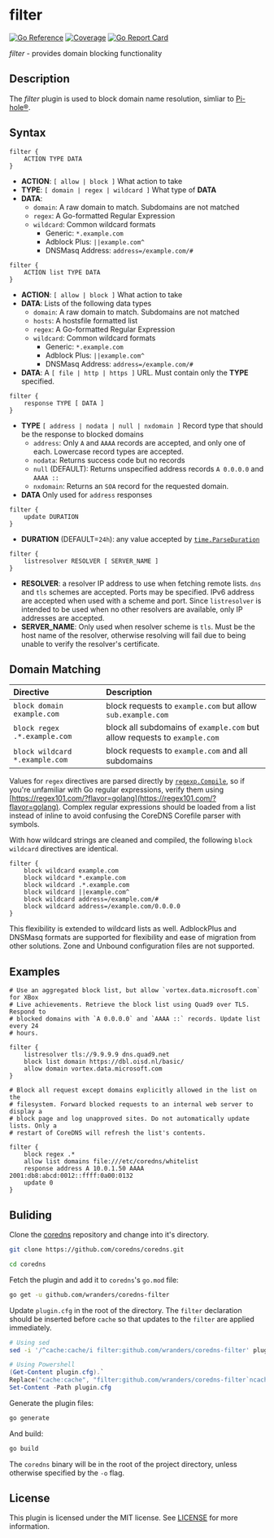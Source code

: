 # filter

[![Go Reference](https://pkg.go.dev/badge/github.com/wranders/coredns-filter.svg)](https://pkg.go.dev/github.com/wranders/coredns-filter)
[![Coverage](https://sonarcloud.io/api/project_badges/measure?project=wranders_coredns-filter&metric=coverage)](https://sonarcloud.io/summary/overall?id=wranders_coredns-filter)
[![Go Report Card](https://goreportcard.com/badge/github.com/wranders/coredns-filter)](https://goreportcard.com/report/github.com/wranders/coredns-filter)

*filter* - provides domain blocking functionality

## Description

The *filter* plugin is used to block domain name resolution, simliar to
[Pi-hole®](https://github.com/pi-hole/pi-hole).

## Syntax

```nginx
filter {
    ACTION TYPE DATA
}
```

* **ACTION**: `[ allow | block ]` What action to take
* **TYPE**: `[ domain | regex | wildcard ]` What type of **DATA**
* **DATA**:
  * `domain`: A raw domain to match. Subdomains are not matched
  * `regex`: A Go-formatted Regular Expression
  * `wildcard`: Common wildcard formats
    * Generic: `*.example.com`
    * Adblock Plus: `||example.com^`
    * DNSMasq Address: `address=/example.com/#`

```nginx
filter {
    ACTION list TYPE DATA
}
```

* **ACTION**: `[ allow | block ]` What action to take
* **DATA**: Lists of the following data types
  * `domain`: A raw domain to match. Subdomains are not matched
  * `hosts`: A hostsfile formatted list
  * `regex`: A Go-formatted Regular Expression
  * `wildcard`: Common wildcard formats
    * Generic: `*.example.com`
    * Adblock Plus: `||example.com^`
    * DNSMasq Address: `address=/example.com/#`
* **DATA**: A `[ file | http | https ]` URL. Must contain only the **TYPE**
specified.

```nginx
filter {
    response TYPE [ DATA ]
}
```

* **TYPE** `[ address | nodata | null | nxdomain ]` Record type that should be
the response to blocked domains
  * `address`: Only `A` and `AAAA` records are accepted, and only one of each.
  Lowercase record types are accepted.
  * `nodata`: Returns success code but no records
  * `null` (DEFAULT): Returns unspecified address records `A 0.0.0.0` and
  `AAAA ::`
  * `nxdomain`: Returns an `SOA` record for the requested domain.
* **DATA** Only used for `address` responses

```nginx
filter {
    update DURATION
}
```

* **DURATION** (DEFAULT=`24h`): any value accepted by
[`time.ParseDuration`](https://pkg.go.dev/time#ParseDuration)

```nginx
filter {
    listresolver RESOLVER [ SERVER_NAME ]
}
```

* **RESOLVER**: a resolver IP address to use when fetching remote lists. `dns`
and `tls` schemes are accepted. Ports may be specified. IPv6 address are
accepted when used with a scheme and port. Since `listresolver` is intended to
be used when no other resolvers are available, only IP addresses are accepted.
* **SERVER_NAME**: Only used when resolver scheme is `tls`. Must be the host
name of the resolver, otherwise resolving will fail due to being unable to
verify the resolver's certificate.

## Domain Matching

| Directive                         | Description
| :-                                | :-
| `block domain example.com`        | block requests to `example.com` but allow `sub.example.com`
| `block regex .*.example.com`      | block all subdomains of `example.com` but allow requests to `example.com`
| `block wildcard *.example.com`    | block requests to `example.com` and all subdomains

Values for `regex` directives are parsed directly by
[`regexp.Compile`](https://pkg.go.dev/regexp#Compile), so if you're unfamiliar
with Go regular expressions, verify them using
[https://regex101.com/?flavor=golang](https://regex101.com/?flavor=golang).
Complex regular expressions should be loaded from a list instead of inline to
avoid confusing the CoreDNS Corefile parser with symbols.

With how wildcard strings are cleaned and compiled, the following
`block wildcard` directives are identical.

```nginx
filter {
    block wildcard example.com
    block wildcard *.example.com
    block wildcard .*.example.com
    block wildcard ||example.com^
    block wildcard address=/example.com/#
    block wildcard address=/example.com/0.0.0.0
}
```

This flexibility is extended to wildcard lists as well. AdblockPlus and DNSMasq
formats are supported for flexibility and ease of migration from other
solutions. Zone and Unbound configuration files are not supported.

## Examples

```nginx
# Use an aggregated block list, but allow `vortex.data.microsoft.com` for XBox
# Live achievements. Retrieve the block list using Quad9 over TLS. Respond to
# blocked domains with `A 0.0.0.0` and `AAAA ::` records. Update list every 24
# hours.

filter {
    listresolver tls://9.9.9.9 dns.quad9.net
    block list domain https://dbl.oisd.nl/basic/
    allow domain vortex.data.microsoft.com
}
```

```nginx
# Block all request except domains explicitly allowed in the list on the
# filesystem. Forward blocked requests to an internal web server to display a
# block page and log unapproved sites. Do not automatically update lists. Only a
# restart of CoreDNS will refresh the list's contents.

filter {
    block regex .*
    allow list domains file:///etc/coredns/whitelist
    response address A 10.0.1.50 AAAA 2001:db8:abcd:0012::ffff:0a00:0132
    update 0
}
```

## Buliding

Clone the [coredns](https://github.com/coredns/coredns) repository and change
into it's directory.

```sh
git clone https://github.com/coredns/coredns.git
```

```sh
cd coredns
```

Fetch the plugin and add it to `coredns`'s `go.mod` file:

```sh
go get -u github.com/wranders/coredns-filter
```

Update `plugin.cfg` in the root of the directory. The `filter` declaration
should be inserted before `cache` so that updates to the `filter` are applied
immediately.

```sh
# Using sed
sed -i '/^cache:cache/i filter:github.com/wranders/coredns-filter' plugin.cfg
```

```powershell
# Using Powershell
(Get-Content plugin.cfg).`
Replace("cache:cache", "filter:github.com/wranders/coredns-filter`ncache:cache") | `
Set-Content -Path plugin.cfg
```

Generate the plugin files:

```sh
go generate
```

And build:

```sh
go build
```

The `coredns` binary will be in the root of the project directory, unless
otherwise specified by the `-o` flag.

## License

This plugin is licensed under the MIT license. See [LICENSE](./LICENSE) for more
information.

